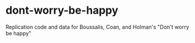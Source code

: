 # dont-worry-be-happy
Replication code and data for Boussalis, Coan, and Holman's "Don't worry be happy"
